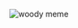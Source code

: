 ![woody meme](https://www.google.com/url?sa=i&url=https%3A%2F%2Fwww.azsnakepit.com%2F2021%2F7%2F26%2F22593234%2Fmeme-monday-7-26-winning-more-losing-less-diamondbacks-memes-varsho-merill-kelly&psig=AOvVaw27f-Pa7ct3L3PdiPY-ZEOT&ust=1642740254167000&source=images&cd=vfe&ved=0CAsQjRxqFwoTCJj618HCv_UCFQAAAAAdAAAAABAD)
